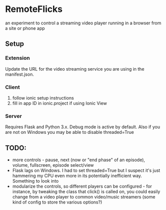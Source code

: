 # RemoteFlicks
an experiment to control a streaming video player running in a browser from a site or phone app

## Setup

### Extension
Update the URL for the video streaming service you are using in the manifest.json.

### Client
1) follow ionic setup instructions
2) fill in app ID in ionic.project if using Ionic View

### Server
Requires Flask and Python 3.x. Debug mode is active by default. Also if you are not on Windows you may be able to disable threaded=True


## TODO:
* more controls - pause, next (now or "end phase" of an episode), volume, fullscreen, episode select/view
* Flask lags on Windows. I had to set threaded=True but I suspect it's just hammering my CPU even more in its potentially inefficient way. Something to look into
* modularize the controls, so different players can be configured - for instance, by tweaking the class that click() is called on, you could easily change from a video player to common video/music streamers (some kind of config to store the various options?)
